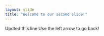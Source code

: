```yaml
---
layout: slide
title: "Welcome to our second slide!"
---
```

Updted this line
Use the left arrow to go back!
